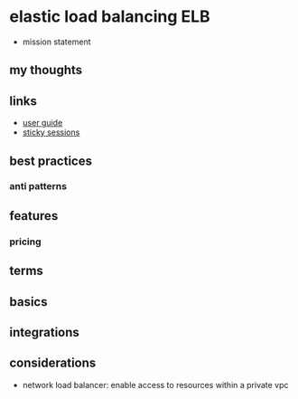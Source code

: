 # elastic load balancing ELB

- mission statement

## my thoughts

## links

- [user guide](https://docs.aws.amazon.com/elasticloadbalancing/latest/userguide/what-is-load-balancing.html)
- [sticky sessions](https://docs.aws.amazon.com/elasticloadbalancing/latest/application/sticky-sessions.html)

## best practices

### anti patterns

## features

### pricing

## terms

## basics

## integrations

## considerations

- network load balancer: enable access to resources within a private vpc

